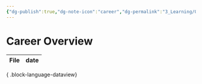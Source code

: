```yaml
---
{"dg-publish":true,"dg-note-icon":"career","dg-permalink":"3_Learning/Overview/career","tags":["career","overview"],"permalink":"/3_Learning/Overview/career/","dgPassFrontmatter":true,"noteIcon":"career"}
---
```


# Career Overview
| File | date |
| ---- | ---- |

{ .block-language-dataview}

